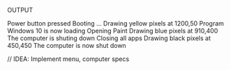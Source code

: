 OUTPUT


Power button pressed
Booting ...
Drawing  yellow pixels at 1200,50
Program Windows 10 is now loading 
Opening Paint
Drawing  blue pixels at 910,400
The computer is shuting down
Closing all apps
Drawing  black pixels at 450,450
The computer is now shut down


// IDEA: Implement menu, computer specs